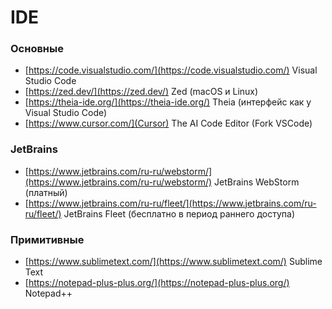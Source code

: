 # IDE

### Основные

- [https://code.visualstudio.com/](https://code.visualstudio.com/) Visual Studio Code
- [https://zed.dev/](https://zed.dev/) Zed (macOS и Linux)
- [https://theia-ide.org/](https://theia-ide.org/) Theia (интерфейс как у Visual Studio Code)
- [https://www.cursor.com/](Cursor) The AI Code Editor (Fork VSCode)

### JetBrains

- [https://www.jetbrains.com/ru-ru/webstorm/](https://www.jetbrains.com/ru-ru/webstorm/) JetBrains WebStorm (платный)
- [https://www.jetbrains.com/ru-ru/fleet/](https://www.jetbrains.com/ru-ru/fleet/) JetBrains Fleet (бесплатно в период раннего доступа)

### Примитивные

- [https://www.sublimetext.com/](https://www.sublimetext.com/) Sublime Text
- [https://notepad-plus-plus.org/](https://notepad-plus-plus.org/) Notepad++
